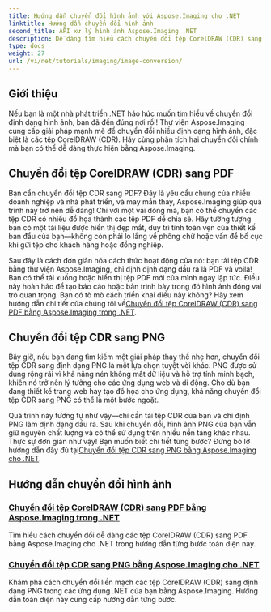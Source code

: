 ```yaml
---
title: Hướng dẫn chuyển đổi hình ảnh với Aspose.Imaging cho .NET
linktitle: Hướng dẫn chuyển đổi hình ảnh
second_title: API xử lý hình ảnh Aspose.Imaging .NET
description: Dễ dàng tìm hiểu cách chuyển đổi tệp CorelDRAW (CDR) sang PDF và PNG với hướng dẫn toàn diện của Aspose.Imaging dành riêng cho các nhà phát triển .NET.
type: docs
weight: 27
url: /vi/net/tutorials/imaging/image-conversion/
---
```

## Giới thiệu

Nếu bạn là một nhà phát triển .NET háo hức muốn tìm hiểu về chuyển đổi định dạng hình ảnh, bạn đã đến đúng nơi rồi! Thư viện Aspose.Imaging cung cấp giải pháp mạnh mẽ để chuyển đổi nhiều định dạng hình ảnh, đặc biệt là các tệp CorelDRAW (CDR). Hãy cùng phân tích hai chuyển đổi chính mà bạn có thể dễ dàng thực hiện bằng Aspose.Imaging.

## Chuyển đổi tệp CorelDRAW (CDR) sang PDF

Bạn cần chuyển đổi tệp CDR sang PDF? Đây là yêu cầu chung của nhiều doanh nghiệp và nhà phát triển, và may mắn thay, Aspose.Imaging giúp quá trình này trở nên dễ dàng! Chỉ với một vài dòng mã, bạn có thể chuyển các tệp CDR có nhiều đồ họa thành các tệp PDF dễ chia sẻ. Hãy tưởng tượng bạn có một tài liệu được hiển thị đẹp mắt, duy trì tính toàn vẹn của thiết kế ban đầu của bạn—không còn phải lo lắng về phông chữ hoặc vấn đề bố cục khi gửi tệp cho khách hàng hoặc đồng nghiệp. 

 Sau đây là cách đơn giản hóa cách thức hoạt động của nó: bạn tải tệp CDR bằng thư viện Aspose.Imaging, chỉ định định dạng đầu ra là PDF và voila! Bạn có thể tải xuống hoặc hiển thị tệp PDF mới của mình ngay lập tức. Điều này hoàn hảo để tạo báo cáo hoặc bản trình bày trong đó hình ảnh đóng vai trò quan trọng. Bạn có tò mò cách triển khai điều này không? Hãy xem hướng dẫn chi tiết của chúng tôi về[Chuyển đổi tệp CorelDRAW (CDR) sang PDF bằng Aspose.Imaging trong .NET](./convert-cdr-files-to-pdf/).

## Chuyển đổi tệp CDR sang PNG

Bây giờ, nếu bạn đang tìm kiếm một giải pháp thay thế nhẹ hơn, chuyển đổi tệp CDR sang định dạng PNG là một lựa chọn tuyệt vời khác. PNG được sử dụng rộng rãi vì khả năng nén không mất dữ liệu và hỗ trợ tính minh bạch, khiến nó trở nên lý tưởng cho các ứng dụng web và di động. Cho dù bạn đang thiết kế trang web hay tạo đồ họa cho ứng dụng, khả năng chuyển đổi tệp CDR sang PNG có thể là một bước ngoặt.

 Quá trình này tương tự như vậy—chỉ cần tải tệp CDR của bạn và chỉ định PNG làm định dạng đầu ra. Sau khi chuyển đổi, hình ảnh PNG của bạn vẫn giữ nguyên chất lượng và có thể sử dụng trên nhiều nền tảng khác nhau. Thực sự đơn giản như vậy! Bạn muốn biết chi tiết từng bước? Đừng bỏ lỡ hướng dẫn đầy đủ tại[Chuyển đổi tệp CDR sang PNG bằng Aspose.Imaging cho .NET](./convert-cdr-files-to-png/).

## Hướng dẫn chuyển đổi hình ảnh
### [Chuyển đổi tệp CorelDRAW (CDR) sang PDF bằng Aspose.Imaging trong .NET](./convert-cdr-files-to-pdf/)
Tìm hiểu cách chuyển đổi dễ dàng các tệp CorelDRAW (CDR) sang PDF bằng Aspose.Imaging cho .NET trong hướng dẫn từng bước toàn diện này.
### [Chuyển đổi tệp CDR sang PNG bằng Aspose.Imaging cho .NET](./convert-cdr-files-to-png/)
Khám phá cách chuyển đổi liền mạch các tệp CorelDRAW (CDR) sang định dạng PNG trong các ứng dụng .NET của bạn bằng Aspose.Imaging. Hướng dẫn toàn diện này cung cấp hướng dẫn từng bước.